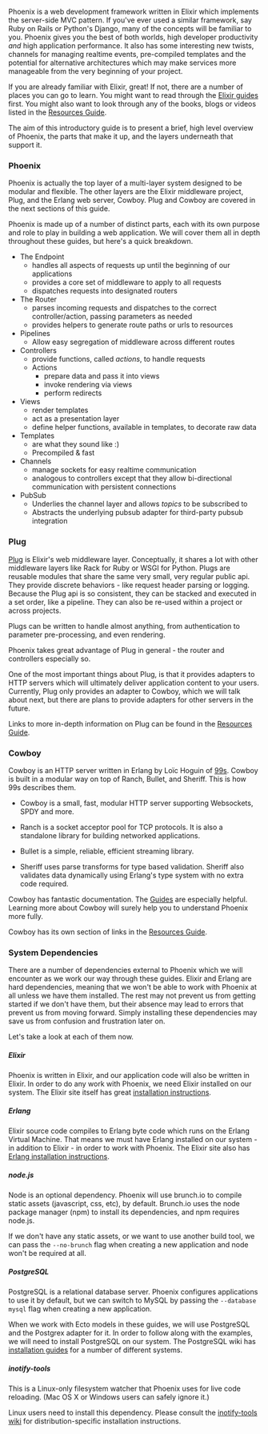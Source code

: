 Phoenix is a web development framework written in Elixir which implements the server-side MVC pattern. If you've ever used a similar framework, say Ruby on Rails or Python's Django, many of the concepts will be familiar to you. Phoenix gives you the best of both worlds, high developer productivity _and_ high application performance. It also has some interesting new twists, channels for managing realtime events, pre-compiled templates and the potential for alternative architectures which may make services more manageable from the very beginning of your project.

If you are already familiar with Elixir, great! If not, there are a number of places you can go to learn. You might want to read through the [Elixir guides](http://elixir-lang.org/getting_started/1.html) first. You might also want to look through any of the books, blogs or videos listed in the [Resources Guide](http://www.phoenixframework.org/docs/resources).

The aim of this introductory guide is to present a brief, high level overview of Phoenix, the parts that make it up, and the layers underneath that support it.

### Phoenix

Phoenix is actually the top layer of a multi-layer system designed to be modular and flexible. The other layers are the Elixir middleware project, Plug, and the Erlang web server, Cowboy. Plug and Cowboy are covered in the next sections of this guide.

Phoenix is made up of a number of distinct parts, each with its own purpose and role to play in building a web application. We will cover them all in depth throughout these guides, but here's a quick breakdown.

- The Endpoint
  - handles all aspects of requests up until the beginning of our applications
  - provides a core set of middleware to apply to all requests
  - dispatches requests into designated routers
- The Router
  - parses incoming requests and dispatches to the correct controller/action, passing parameters as needed
  - provides helpers to generate route paths or urls to resources
- Pipelines
  - Allow easy segregation of middleware across different routes
- Controllers
  - provide functions, called *actions*, to handle requests
  - Actions
    - prepare data and pass it into views
    - invoke rendering via views
    - perform redirects
- Views
  - render templates
  - act as a presentation layer
  - define helper functions, available in templates, to decorate raw data
- Templates
  - are what they sound like :)
  - Precompiled & fast
- Channels
  - manage sockets for easy realtime communication
  - analogous to controllers except that they allow bi-directional communication with persistent connections
- PubSub
  - Underlies the channel layer and allows *topics* to be subscribed to
  - Abstracts the underlying pubsub adapter for third-party pubsub integration

### Plug

[Plug](http://hexdocs.pm/plug/) is Elixir's web middleware layer. Conceptually, it shares a lot with other middleware layers like Rack for Ruby or WSGI for Python. Plugs are reusable modules that share the same very small, very regular public api. They provide discrete behaviors - like request header parsing or logging. Because the Plug api is so consistent, they can be stacked and executed in a set order, like a pipeline. They can also be re-used within a project or across projects.

Plugs can be written to handle almost anything, from authentication to parameter pre-processing, and even rendering.

Phoenix takes great advantage of Plug in general - the router and controllers especially so.

One of the most important things about Plug, is that it provides adapters to HTTP servers which will ultimately deliver application content to your users. Currently, Plug only provides an adapter to Cowboy, which we will talk about next, but there are plans to provide adapters for other servers in the future.

Links to more in-depth information on Plug can be found in the [Resources Guide](http://www.phoenixframework.org/docs/resources).

### Cowboy

Cowboy is an HTTP server written in Erlang by Loïc Hoguin of [99s](http://ninenines.eu/). Cowboy is built in a modular way on top of Ranch, Bullet, and Sheriff. This is how 99s describes them.

- Cowboy is a small, fast, modular HTTP server supporting Websockets, SPDY and more.

- Ranch is a socket acceptor pool for TCP protocols. It is also a standalone library for building networked applications.

- Bullet is a simple, reliable, efficient streaming library.

- Sheriff uses parse transforms for type based validation. Sheriff also validates data dynamically using Erlang's type system with no extra code required.

Cowboy has fantastic documentation. The [Guides](http://ninenines.eu/docs/en/cowboy/HEAD/guide/) are especially helpful. Learning more about Cowboy will surely help you to understand Phoenix more fully.

Cowboy has its own section of links in the [Resources Guide](http://www.phoenixframework.org/docs/resources).


### System Dependencies

There are a number of dependencies external to Phoenix which we will encounter as we work our way through these guides. Elixir and Erlang are hard dependencies, meaning that we won't be able to work with Phoenix at all unless we have them installed. The rest may not prevent us from getting started if we don't have them, but their absence may lead to errors that prevent us from moving forward. Simply installing these dependencies may save us from confusion and frustration later on.

Let's take a look at each of them now.

##### Elixir
Phoenix is written in Elixir, and our application code will also be written in Elixir. In order to do any work with Phoenix, we need Elixir installed on our system. The Elixir site itself has great [installation instructions](http://elixir-lang.org/install.html).

##### Erlang
Elixir source code compiles to Erlang byte code which runs on the Erlang Virtual Machine. That means we must have Erlang installed on our system - in addition to Elixir - in order to work with Phoenix. The Elixir site also has [Erlang installation instructions](http://elixir-lang.org/install.html#installing-erlang).

##### node.js
Node is an optional dependency. Phoenix will use brunch.io to compile static assets (javascript, css, etc), by default. Brunch.io uses the node package manager (npm) to install its dependencies, and npm requires node.js.

If we don't have any static assets, or we want to use another build tool, we can pass the `--no-brunch` flag when creating a new application and node won't be required at all.

##### PostgreSQL
PostgreSQL is a relational database server. Phoenix configures applications to use it by default, but we can switch to MySQL by passing the `--database mysql` flag when creating a new application.

When we work with Ecto models in these guides, we will use PostgreSQL and the Postgrex adapter for it. In order to follow along with the examples, we will need to install PostgreSQL on our system. The PostgreSQL wiki has [installation guides](https://wiki.postgresql.org/wiki/Detailed_installation_guides) for a number of different systems.

##### inotify-tools
This is a Linux-only filesystem watcher that Phoenix uses for live code reloading. (Mac OS X or Windows users can safely ignore it.)

Linux users need to install this dependency. Please consult the [inotify-tools wiki](https://github.com/rvoicilas/inotify-tools/wiki) for distribution-specific installation instructions.
